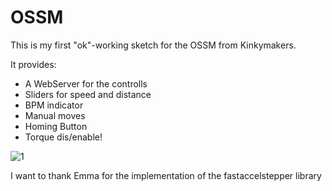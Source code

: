 # OSSM

This is my first "ok"-working sketch for the OSSM from Kinkymakers.

It provides:
- A WebServer for the controlls
- Sliders for speed and distance
- BPM indicator
- Manual moves
- Homing Button
- Torque dis/enable!

![1](https://user-images.githubusercontent.com/82914483/120650389-08f30600-c47e-11eb-8cc1-84b427dfed87.jpg)


I want to thank Emma for the implementation of the fastaccelstepper library
